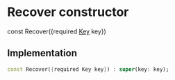 


# Recover constructor






const
Recover({required [Key](https://api.flutter.dev/flutter/foundation/Key-class.html) key})





## Implementation

```dart
const Recover({required Key key}) : super(key: key);
```







